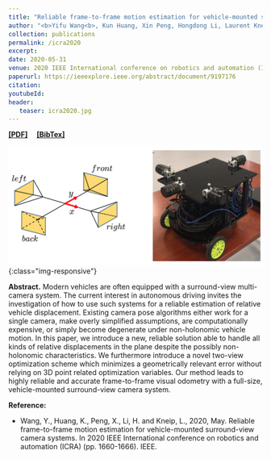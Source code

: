 ```yaml
---
title: "Reliable frame-to-frame motion estimation for vehicle-mounted surround-view camera systems"
author: "<b>Yifu Wang<b>, Kun Huang, Xin Peng, Hongdong Li, Laurent Kneip."
collection: publications
permalink: /icra2020
excerpt: 
date: 2020-05-31
venue: 2020 IEEE International conference on robotics and automation (ICRA)
paperurl: https://ieeexplore.ieee.org/abstract/document/9197176
citation: 
youtubeId: 
header:
   teaser: icra2020.jpg
---
```


<a href="https://1fwang.github.io/files/icra2020.pdf" target="_blank"><b>[PDF]</b></a>&emsp;
<a href="https://1fwang.github.io/files/wang2020reliable.txt" target="_blank"><b>[BibTex]</b></a>

![firenet_banner](/images/icra2020.jpg){:class="img-responsive"}

<b>Abstract.</b> 
Modern vehicles are often equipped with a surround-view multi-camera system. The current interest in autonomous driving invites the investigation of how to use such systems for a reliable estimation of relative vehicle displacement. Existing camera pose algorithms either work for a single camera, make overly simplified assumptions, are computationally expensive, or simply become degenerate under non-holonomic vehicle motion. In this paper, we introduce a new, reliable solution able to handle all kinds of relative displacements in the plane despite the possibly non-holonomic characteristics. We furthermore introduce a novel two-view optimization scheme which minimizes a geometrically relevant error without relying on 3D point related optimization variables. Our method leads to highly reliable and accurate frame-to-frame visual odometry with a full-size, vehicle-mounted surround-view camera system.

<b>Reference:</b>
* Wang, Y., Huang, K., Peng, X., Li, H. and Kneip, L., 2020, May. Reliable frame-to-frame motion estimation for vehicle-mounted surround-view camera systems. In 2020 IEEE International conference on robotics and automation (ICRA) (pp. 1660-1666). IEEE.
